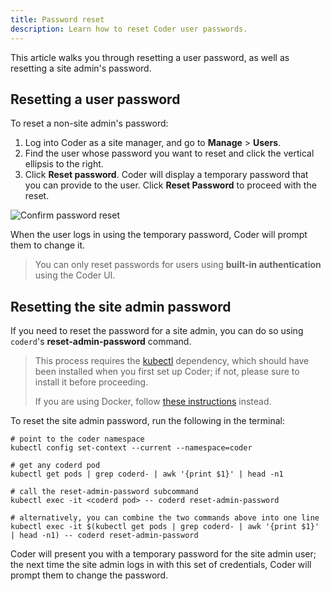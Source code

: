 ```yaml
---
title: Password reset
description: Learn how to reset Coder user passwords.
---
```


This article walks you through resetting a user password, as well as resetting a
site admin's password.

## Resetting a user password

To reset a non-site admin's password:

1. Log into Coder as a site manager, and go to **Manage** > **Users**.
1. Find the user whose password you want to reset and click the vertical
   ellipsis to the right.
1. Click **Reset password**. Coder will display a temporary password that you
   can provide to the user. Click **Reset Password** to proceed with the reset.

![Confirm password reset](../../../assets/admin/reset-password.png)

When the user logs in using the temporary password, Coder will prompt them to
change it.

> You can only reset passwords for users using **built-in authentication** using
> the Coder UI.

## Resetting the site admin password

If you need to reset the password for a site admin, you can do so using
`coderd`'s **reset-admin-password** command.

> This process requires the
> [kubectl](https://kubernetes.io/docs/tasks/tools/install-kubectl/) dependency,
> which should have been installed when you first set up Coder; if not, please
> sure to install it before proceeding.
>
> If you are using Docker, follow
> [these instructions](../../../setup/docker#admin-password) instead.

To reset the site admin password, run the following in the terminal:

```console
# point to the coder namespace
kubectl config set-context --current --namespace=coder

# get any coderd pod
kubectl get pods | grep coderd- | awk '{print $1}' | head -n1

# call the reset-admin-password subcommand
kubectl exec -it <coderd pod> -- coderd reset-admin-password

# alternatively, you can combine the two commands above into one line
kubectl exec -it $(kubectl get pods | grep coderd- | awk '{print $1}' | head -n1) -- coderd reset-admin-password
```

Coder will present you with a temporary password for the site admin user; the
next time the site admin logs in with this set of credentials, Coder will prompt
them to change the password.
